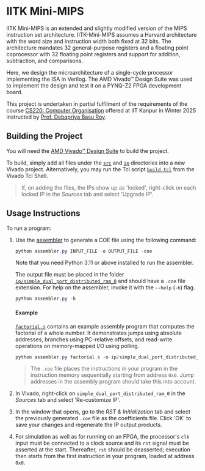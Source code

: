 # IITK Mini-MIPS

IITK Mini-MIPS is an extended and slightly modified version of the MIPS instruction set
architecture. IITK-Mini-MIPS assumes a Harvard architecture with the word size and
instruction width both fixed at 32 bits. The architecture mandates 32 general-purpose
registers and a floating point coprocessor with 32 floating point registers and support
for addition, subtraction, and comparisons.

Here, we design the microarchitecture of a single-cycle processor implementing the ISA
in Verilog. The AMD Vivado™ Design Suite was used to implement the design and test it
on a PYNQ-Z2 FPGA development board.

This project is undertaken in partial fulfilment of the requirements of the course
[CS220: Computer Organisation](https://www.cse.iitk.ac.in/pages/CS220.html) offered at
IIT Kanpur in Winter 2025 instructed by
[Prof. Debapriya Basu Roy](https://www.cse.iitk.ac.in/users/dbroy).

## Building the Project

You will need the [AMD Vivado™ Design Suite](https://www.amd.com/en/products/software/adaptive-socs-and-fpgas/vivado.html)
to build the project.

To build, simply add all files under the [`src`](src) and [`ip`](ip)
directories into a new Vivado project. Alternatively, you may run the Tcl
script [`build.tcl`](build.tcl) from the Vivado Tcl Shell.

> If, on adding the files, the IPs show up as 'locked', right-click on each
  locked IP in the *Sources* tab and select 'Upgrade IP'.

## Usage Instructions

To run a program:

1. Use the [assembler](assembler.py) to generate a COE file
    using the following command:

    ```powershell
    python assembler.py INPUT_FILE -o OUTPUT_FILE -coe
    ```

    Note that you need Python 3.11 or above installed to run the assembler.

    The output file must be placed in the folder
    [`ip/simple_dual_port_distributed_ram_0`](ip/simple_dual_port_distributed_ram_0)
    and should have a `.coe` file extension. For help on the assembler,
    invoke it with the `--help` (`-h`) flag.

    ```powershell
    python assembler.py -h
    ```

    #### Example

    [`factorial.s`](factorial.s) contains an example assembly program that
    computes the factorial of a whole number. It demonstrates jumps using
    absolute addresses, branches using PC-relative offsets, and read-write
    operations on memory-mapped I/O using polling.

    ```powershell
    python assembler.py factorial.s -o ip/simple_dual_port_distributed_ram_0/factorial.coe -coe
    ```
    
    > The `.coe` file places the instructions in your program in the
    instruction memory sequentially starting from address `0x0`. Jump
    addresses in the assembly program should take this into account.

2. In Vivado, right-click on `simple_dual_port_distributed_ram_0` in the
    *Sources* tab and select 'Re-customize IP'.

3. In the window that opens, go to the *RST & Initialization* tab and select
    the previously generated `.coe` file as the coefficients file. Click 'OK'
    to save your changes and regenerate the IP output products.

4. For simulation as well as for running on an FPGA, the processor's `clk`
    input must be connected to a clock source and its `rst` signal must be
    asserted at the start. Thereafter, `rst` should be deasserted; execution
    then starts from the first instruction in your program, loaded at address
    `0x0`.